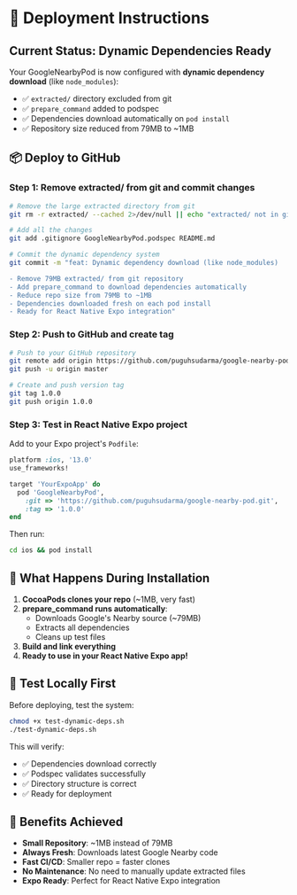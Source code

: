 # 🚀 Deployment Instructions

## Current Status: Dynamic Dependencies Ready

Your GoogleNearbyPod is now configured with **dynamic dependency download** (like `node_modules`):

- ✅ `extracted/` directory excluded from git
- ✅ `prepare_command` added to podspec  
- ✅ Dependencies download automatically on `pod install`
- ✅ Repository size reduced from 79MB to ~1MB

## 📦 Deploy to GitHub

### Step 1: Remove extracted/ from git and commit changes

```bash
# Remove the large extracted directory from git
git rm -r extracted/ --cached 2>/dev/null || echo "extracted/ not in git yet"

# Add all the changes
git add .gitignore GoogleNearbyPod.podspec README.md

# Commit the dynamic dependency system
git commit -m "feat: Dynamic dependency download (like node_modules)

- Remove 79MB extracted/ from git repository  
- Add prepare_command to download dependencies automatically
- Reduce repo size from 79MB to ~1MB
- Dependencies downloaded fresh on each pod install
- Ready for React Native Expo integration"
```

### Step 2: Push to GitHub and create tag

```bash
# Push to your GitHub repository
git remote add origin https://github.com/puguhsudarma/google-nearby-pod.git
git push -u origin master

# Create and push version tag
git tag 1.0.0
git push origin 1.0.0
```

### Step 3: Test in React Native Expo project

Add to your Expo project's `Podfile`:

```ruby
platform :ios, '13.0'
use_frameworks!

target 'YourExpoApp' do
  pod 'GoogleNearbyPod', 
    :git => 'https://github.com/puguhsudarma/google-nearby-pod.git',
    :tag => '1.0.0'
end
```

Then run:
```bash
cd ios && pod install
```

## 🎯 What Happens During Installation

1. **CocoaPods clones your repo** (~1MB, very fast)
2. **prepare_command runs automatically**:
   - Downloads Google's Nearby source (~79MB)
   - Extracts all dependencies  
   - Cleans up test files
3. **Build and link everything**
4. **Ready to use in your React Native Expo app!**

## 🧪 Test Locally First

Before deploying, test the system:

```bash
chmod +x test-dynamic-deps.sh
./test-dynamic-deps.sh
```

This will verify:
- ✅ Dependencies download correctly
- ✅ Podspec validates successfully  
- ✅ Directory structure is correct
- ✅ Ready for deployment

## 🎉 Benefits Achieved

- **Small Repository**: ~1MB instead of 79MB
- **Always Fresh**: Downloads latest Google Nearby code
- **Fast CI/CD**: Smaller repo = faster clones
- **No Maintenance**: No need to manually update extracted files
- **Expo Ready**: Perfect for React Native Expo integration 